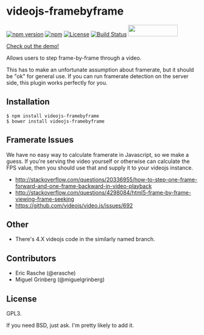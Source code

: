 videojs-framebyframe
====================

[![npm version](https://img.shields.io/npm/v/videojs-framebyframe.svg?style=flat)](https://www.npmjs.com/package/videojs-framebyframe)
[![npm](https://img.shields.io/npm/dm/videojs-framebyframe.svg)]()
[![License](https://img.shields.io/npm/l/videojs-framebyframe.svg)](LICENSE)
[![Build Status](https://travis-ci.org/erasche/videojs-framebyframe.svg?branch=master)](https://travis-ci.org/erasche/videojs-framebyframe)
<img src="//benschwarz.github.io/bower-badges/badge@2x.png" width="130" height="30">

[Check out the demo!](https://erasche.github.io/videojs-framebyframe)

Allows users to step frame-by-frame through a video.

This has to make an unfortunate assumption about framerate, but it should be
"ok" for general use. If you can run framerate detection on the server side,
this plugin works perfectly for you.

## Installation

```console
$ npm install videojs-framebyframe
$ bower install videojs-framebyframe
```

## Framerate Issues

We have no easy way to calculate framerate in Javascript, so we make a guess.
If you're serving the video yourself or otherwise can calculate the FPS value,
then you should use that and supply it to your videojs instance.

- http://stackoverflow.com/questions/20336955/how-to-step-one-frame-forward-and-one-frame-backward-in-video-playback
- http://stackoverflow.com/questions/4298084/html5-frame-by-frame-viewing-frame-seeking
- https://github.com/videojs/video.js/issues/692

## Other

- There's 4.X videojs code in the similarly named branch.


## Contributors

- Eric Rasche (@erasche)
- Miguel Grinberg (@miguelgrinberg)

## License

GPL3.

If you need BSD, just ask. I'm pretty likely to add it.
